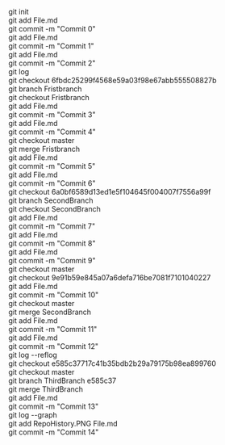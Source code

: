 git init<br>
git add File.md <br>
git commit -m "Commit 0" <br>
git add File.md <br>
git commit -m "Commit 1" <br>
git add File.md <br>
git commit -m "Commit 2" <br>
git log <br>
git checkout 6fbdc25299f4568e59a03f98e67abb555508827b <br>
git branch Fristbranch <br>
git checkout Fristbranch <br>
git add File.md <br>
git commit -m "Commit 3" <br>
git add File.md <br>
git commit -m "Commit 4" <br>
git checkout master <br>
git merge Fristbranch <br>
git add File.md <br>
git commit -m "Commit 5" <br>
git add File.md <br>
git commit -m "Commit 6" <br>
git checkout 6a0bf6589d13ed1e5f104645f004007f7556a99f <br>
git branch SecondBranch <br>
git checkout SecondBranch <br>
git add File.md <br>
git commit -m "Commit 7" <br>
git add File.md <br>
git commit -m "Commit 8" <br>
git add File.md <br>
git commit -m "Commit 9" <br>
git checkout master <br>
git checkout 9e91b59e845a07a6defa716be7081f7101040227 <br>
git add File.md <br>
git commit -m "Commit 10" <br>
git checkout master <br>
git merge SecondBranch <br>
git add File.md <br>
git commit -m "Commit 11" <br>
git add File.md <br>
git commit -m "Commit 12" <br>
git log --reflog <br>
git checkout e585c37717c41b35bdb2b29a79175b98ea899760 <br>
git checkout master <br>
git branch ThirdBranch e585c37 <br>
git merge ThirdBranch <br>
git add File.md <br>
git commit -m "Commit 13" <br>
git log --graph <br>
git add RepoHistory.PNG File.md <br>
git commit -m "Commit 14" <br>



